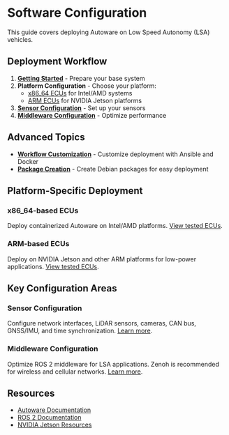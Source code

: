 # Software Configuration

This guide covers deploying Autoware on Low Speed Autonomy (LSA) vehicles.

## Deployment Workflow

1. **[Getting Started](getting-started/index.md)** - Prepare your base system
2. **Platform Configuration** - Choose your platform:
     - [x86\_64 ECUs](x86_64-based_ECU/index.md) for Intel/AMD systems
     - [ARM ECUs](ARM-based_ECU/index.md) for NVIDIA Jetson platforms
3. **[Sensor Configuration](sensor-configuration/index.md)** - Set up your sensors
4. **[Middleware Configuration](middleware-configuration/index.md)** - Optimize performance

## Advanced Topics

- **[Workflow Customization](workflow-customization/index.md)** - Customize deployment with Ansible and Docker
- **[Package Creation](package-creation/index.md)** - Create Debian packages for easy deployment

## Platform-Specific Deployment

### x86\_64-based ECUs
Deploy containerized Autoware on Intel/AMD platforms. [View tested ECUs](../hardware-configuration/ECUs/x86_64ECUs/index.md).

### ARM-based ECUs  
Deploy on NVIDIA Jetson and other ARM platforms for low-power applications. [View tested ECUs](../hardware-configuration/ECUs/armECUs/index.md).

## Key Configuration Areas

### Sensor Configuration
Configure network interfaces, LiDAR sensors, cameras, CAN bus, GNSS/IMU, and time synchronization. [Learn more](sensor-configuration/index.md).

### Middleware Configuration  
Optimize ROS 2 middleware for LSA applications. Zenoh is recommended for wireless and cellular networks. [Learn more](middleware-configuration/index.md).

## Resources

- [Autoware Documentation](https://autoware.org/)
- [ROS 2 Documentation](https://docs.ros.org/)
- [NVIDIA Jetson Resources](https://developer.nvidia.com/embedded-computing)
